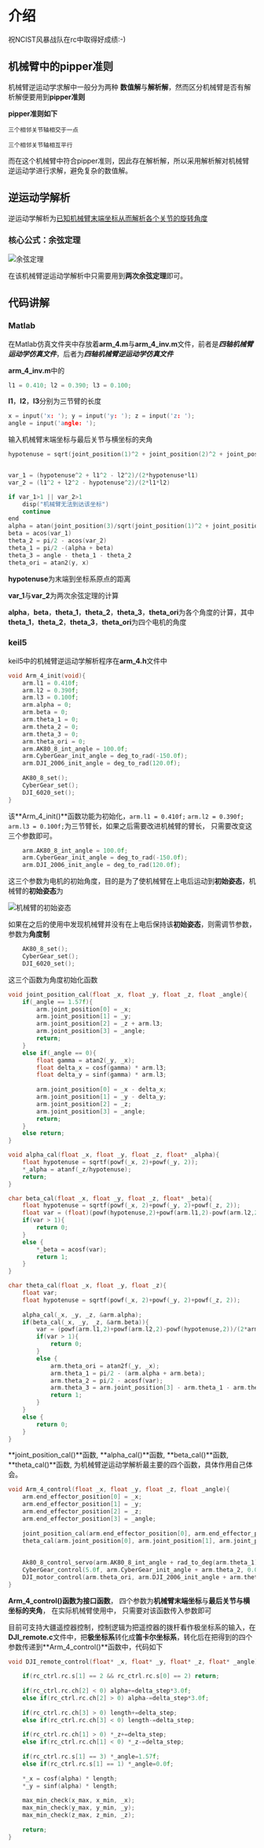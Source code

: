 # 介绍

<p>祝NCIST风暴战队在rc中取得好成绩:-)</p>

##  机械臂中的pipper准则

机械臂逆运动学求解中一般分为两种 **数值解**与**解析解**，然而区分机械臂是否有解析解便要用到**pipper准则**

**pipper准则如下**

``三个相邻关节轴相交于一点``

``三个相邻关节轴相互平行``

而在这个机械臂中符合pipper准则，因此存在解析解，所以采用解析解对机械臂逆运动学进行求解，避免复杂的数值解。

##  逆运动学解析

逆运动学解析为<u>已知机械臂末端坐标从而解析各个关节的旋转角度</u>

###  核心公式：余弦定理

![余弦定理](https://github.com/balabala789654/Robotic_arm/blob/master/assets/pic/1.png)



在该机械臂逆运动学解析中只需要用到**两次余弦定理**即可。

##  代码讲解

###  Matlab

在Matlab仿真文件夹中存放着**arm_4.m**与**arm_4_inv.m**文件，前者是***四轴机械臂运动学仿真文件***，后者为***四轴机械臂逆运动学仿真文件***

**arm_4_inv.m**中的

```c
l1 = 0.410; l2 = 0.390; l3 = 0.100;
```

**l1**，**l2**，**l3**分别为三节臂的长度

`````c
x = input('x: '); y = input('y: '); z = input('z: ');
angle = input('angle: ');
`````

输入机械臂末端坐标与最后关节与横坐标的夹角



```c
hypotenuse = sqrt(joint_position(1)^2 + joint_position(2)^2 + joint_position(3)^2)


var_1 = (hypotenuse^2 + l1^2 - l2^2)/(2*hypotenuse*l1)
var_2 = (l1^2 + l2^2 - hypotenuse^2)/(2*l1*l2)

if var_1>1 || var_2>1
    disp("机械臂无法到达该坐标")
    continue
end
alpha = atan(joint_position(3)/sqrt(joint_position(1)^2 + joint_position(2)^2))
beta = acos(var_1)
theta_2 = pi/2 - acos(var_2)    
theta_1 = pi/2 -(alpha + beta)
theta_3 = angle - theta_1 - theta_2
theta_ori = atan2(y, x)
```

**hypotenuse**为末端到坐标系原点的距离

**var_1**与**var_2**为两次余弦定理的计算

**alpha**，**beta**，**theta_1**，**theta_2**，**theta_3**，**theta_ori**为各个角度的计算，其中**theta_1**，**theta_2**，**theta_3**，**theta_ori**为四个电机的角度

###  keil5

keil5中的机械臂逆运动学解析程序在**arm_4.h**文件中

```c
void Arm_4_init(void){
	arm.l1 = 0.410f;
	arm.l2 = 0.390f;
	arm.l3 = 0.100f;
	arm.alpha = 0;
	arm.beta = 0;
	arm.theta_1 = 0;
	arm.theta_2 = 0;
	arm.theta_3 = 0;
	arm.theta_ori = 0;
	arm.AK80_8_int_angle = 100.0f;
	arm.CyberGear_init_angle = deg_to_rad(-150.0f);
	arm.DJI_2006_init_angle = deg_to_rad(120.0f);
	
	AK80_8_set();
	CyberGear_set();
	DJI_6020_set();
}
```

该**Arm_4_init()**函数功能为初始化，`arm.l1 = 0.410f;` `arm.l2 = 0.390f;` `arm.l3 = 0.100f;`为三节臂长，如果之后需要改进机械臂的臂长， 只需要改变这三个参数即可。

```c
	arm.AK80_8_int_angle = 100.0f;
	arm.CyberGear_init_angle = deg_to_rad(-150.0f);
	arm.DJI_2006_init_angle = deg_to_rad(120.0f);
```

这三个参数为电机的初始角度，目的是为了使机械臂在上电后运动到**初始姿态**，机械臂的**初始姿态**为

![机械臂的初始姿态](https://github.com/balabala789654/Robotic_arm/blob/master/assets/pic/2.png)

如果在之后的使用中发现机械臂并没有在上电后保持该**初始姿态**，则需调节参数，参数为**角度制**

```c
	AK80_8_set();
	CyberGear_set();
	DJI_6020_set();
```

这三个函数为角度初始化函数

```c
void joint_position_cal(float _x, float _y, float _z, float _angle){
	if(_angle == 1.57f){
		arm.joint_position[0] = _x;
		arm.joint_position[1] = _y;
		arm.joint_position[2] = _z + arm.l3;
		arm.joint_position[3] = _angle;
		return;
	}
	else if(_angle == 0){
		float gamma = atan2(_y, _x);
		float delta_x = cosf(gamma) * arm.l3;
		float delta_y = sinf(gamma) * arm.l3;
		
		arm.joint_position[0] = _x - delta_x;
		arm.joint_position[1] = _y - delta_y;	
		arm.joint_position[2] = _z;
		arm.joint_position[3] = _angle;
		return;
	}
	else return;
}

void alpha_cal(float _x, float _y, float _z, float* _alpha){
	float hypotenuse = sqrtf(powf(_x, 2)+powf(_y, 2));
	*_alpha = atanf(_z/hypotenuse);
	return;
}

char beta_cal(float _x, float _y, float _z, float* _beta){
	float hypotenuse = sqrtf(powf(_x, 2)+powf(_y, 2)+powf(_z, 2));
	float var = (float)(powf(hypotenuse,2)+powf(arm.l1,2)-powf(arm.l2,2))/(2*hypotenuse*arm.l1);
	if(var > 1){
		return 0;
	}
	else {
		*_beta = acosf(var);
		return 1;
	}
}

char theta_cal(float _x, float _y, float _z){
	float var;
	float hypotenuse = sqrtf(powf(_x, 2)+powf(_y, 2)+powf(_z, 2));
	
	alpha_cal(_x, _y, _z, &arm.alpha);
	if(beta_cal(_x, _y, _z, &arm.beta)){
		var = (powf(arm.l1,2)+powf(arm.l2,2)-powf(hypotenuse,2))/(2*arm.l1*arm.l2);
		if(var > 1){
			return 0;
		}
		else {
			arm.theta_ori = atan2f(_y, _x);
			arm.theta_1 = pi/2 - (arm.alpha + arm.beta);
			arm.theta_2 = pi/2 - acosf(var);
			arm.theta_3 = arm.joint_position[3] - arm.theta_1 - arm.theta_2;
			return 1;
		}
	}
	else {
		return 0;
	}
}
```

**joint_position_cal()**函数, **alpha_cal()**函数, **beta_cal()**函数, **theta_cal()**函数, 为机械臂逆运动学解析最主要的四个函数，具体作用自己体会。

```c
void Arm_4_control(float _x, float _y, float _z, float _angle){
	arm.end_effector_position[0] = _x;
	arm.end_effector_position[1] = _y;
	arm.end_effector_position[2] = _z;
	arm.end_effector_position[3] = _angle;
	
	joint_position_cal(arm.end_effector_position[0], arm.end_effector_position[1], 		  arm.end_effector_position[2], arm.end_effector_position[3]);
	theta_cal(arm.joint_position[0], arm.joint_position[1], arm.joint_position[2]);
	
	
	Ak80_8_control_servo(arm.AK80_8_int_angle + rad_to_deg(arm.theta_1));
	CyberGear_control(5.0f, arm.CyberGear_init_angle + arm.theta_2, 0.0f);
	DJI_motor_control(arm.theta_ori, arm.DJI_2006_init_angle + arm.theta_3);
}
```

**Arm_4_control()**函数为**接口函数**， 四个参数为**机械臂末端坐标**与**最后关节与横坐标的夹角**， 在实际机械臂使用中， 只需要对该函数传入参数即可

目前可支持大疆遥控器控制，控制逻辑为把遥控器的拨杆看作极坐标系的输入，在**DJI_remote.c**文件中，把**极坐标系**转化成**笛卡尔坐标系**，转化后在把得到的四个参数传递到**Arm_4_control()**函数中，代码如下

```c
void DJI_remote_control(float* _x, float* _y, float* _z, float* _angle){
	
	if(rc_ctrl.rc.s[1] == 2 && rc_ctrl.rc.s[0] == 2) return;
	
	if(rc_ctrl.rc.ch[2] < 0) alpha+=delta_step*3.0f;
	else if(rc_ctrl.rc.ch[2] > 0) alpha-=delta_step*3.0f;
	
	if(rc_ctrl.rc.ch[3] > 0) length+=delta_step;
	else if(rc_ctrl.rc.ch[3] < 0) length-=delta_step;
	
	if(rc_ctrl.rc.ch[1] > 0) *_z+=delta_step;
	else if(rc_ctrl.rc.ch[1] < 0) *_z-=delta_step;
	
	if(rc_ctrl.rc.s[1] == 3) *_angle=1.57f;
	else if(rc_ctrl.rc.s[1] == 1) *_angle=0.0f;
	
	*_x = cosf(alpha) * length;
	*_y = sinf(alpha) * length;
	
	max_min_check(x_max, x_min, _x);
	max_min_check(y_max, y_min, _y);
	max_min_check(z_max, z_min, _z);
	
	return;
}
```

